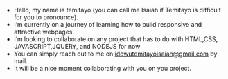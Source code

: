 - Hello, my name is temitayo (you can call me Isaiah if Temitayo is difficult for you to pronounce).
- I’m currently on a journey of learning how to build responsive and attractive webpages.  
- I’m looking to collaborate on any project that has to do with HTML,CSS, JAVASCRIPT,JQUERY, and NODEJS for now
- You can simply reach out to me on idowutemitayoisaiah@gmail.com by mail.
- It will be a nice moment collaborating with you on you project.

<!---
I-webdev/I-webdev is a ✨ special ✨ repository because its `README.md` (this file) appears on your GitHub profile.
You can click the Preview link to take a look at your changes.
--->
